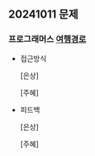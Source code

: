 ## 20241011 문제

### 프로그래머스 [여행경로](https://school.programmers.co.kr/learn/courses/30/lessons/43164)

- 접근방식

  [은상]


  [주혜]
  
- 피드백

  [은상]

 
  [주혜]

